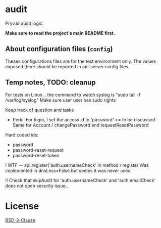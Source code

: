 # audit

Pryv.io audit logic.

**Make sure to read the project's main README first.**


## About configuration files (`config`)

Theses configurations files are for the test environment only.
The values exposed there should be reported in api-server config files.


## Temp notes, TODO: cleanup

For tests on Linux .. the command to watch syslog is "sudo tail -f /var/log/syslog"
Make sure user user has sudo rights


Keep track of question and tasks

- Perki: For login, I set the access.id to 'password' <= to be discussed
    Same for Account / changePassword and requestResetPassword

Hard coded ids:
  - password
  - password-reset-request
  - password-reset-token


! WTF -- api.register('auth.usernameCheck' in method / register
Was implemented in dnsLess=False but seems it was never used

!! Check that skipAudit for 'auth.usernameCheck' and 'auth.emailCheck' does not open security issue..


# License

[BSD-3-Clause](LICENSE)
